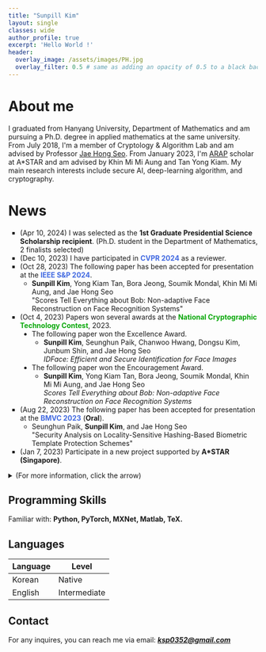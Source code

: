 ```yaml
---
title: "Sunpill Kim"
layout: single
classes: wide
author_profile: true
excerpt: 'Hello World !'
header:
  overlay_image: /assets/images/PH.jpg
  overlay_filter: 0.5 # same as adding an opacity of 0.5 to a black background
---
```



# About me

I graduated from Hanyang University, Department of Mathematics and am pursuing a Ph.D. degree in applied mathematics at the same university. From July 2018, I'm a member of Cryptology & Algorithm Lab and am advised by Professor [Jae Hong Seo](https://sites.google.com/site/jhsbhs/). From January 2023, I'm [ARAP](https://www.a-star.edu.sg/Scholarships/for-graduate-studies/a-star-research-attachment-programme) scholar at A*STAR and am advised by Khin Mi Mi Aung and Tan Yong Kiam. My main research interests include secure AI, deep-learning algorithm, and cryptography.

# News

<ul type="square">
    <li>
        (Apr 10, 2024) I was selected as the <b>1st Graduate Presidential Science Scholarship recipient</b>. (Ph.D. student in the Department of Mathematics, 2 finalists selected)
    </li>
    <li>
        (Dec 10, 2023) I have participated in <b><span style = "color : #4169E1">CVPR 2024</span></b> as a reviewer.
    </li>
    <li>
        (Oct 28, 2023) The following paper has been accepted for presentation at the <b><span style = "color : #4169E1">IEEE S&P 2024</span></b>.
        <br>
        <ul type="bullet">
          <li>
            <b>Sunpill Kim</b>, Yong Kiam Tan, Bora Jeong, Soumik Mondal, Khin Mi Mi Aung, and Jae Hong Seo
            <br>
            "Scores Tell Everything about Bob: Non-adaptive Face Reconstruction on Face Recognition Systems"
          </li>
        </ul>
    </li>
    <li>
        (Oct 4, 2023) Papers won several awards at the <b><span style = "color : #08A709">National Cryptographic Technology Contest</span></b>, 2023.
        <ul type="disc">
          <li>
            The following paper won the Excellence Award.
          <ul type="circle">
            <li>             
              <b>Sunpill Kim</b>, Seunghun Paik, Chanwoo Hwang, Dongsu Kim, Junbum Shin, and Jae Hong Seo 
            <br>
              <i>IDFace: Efficient and Secure Identification for Face Images</i>
            </li> 
          </ul>  
          </li>
          <li>
            The following paper won the Encouragement Award.
            <ul type="circle">
            <li>             
              <b>Sunpill Kim</b>, Yong Kiam Tan, Bora Jeong, Soumik Mondal, Khin Mi Mi Aung, and Jae Hong Seo 
            <br>
              <i>Scores Tell Everything about Bob: Non-adaptive Face Reconstruction on Face Recognition Systems</i>
            </li> 
            </ul>   
          </li>
        </ul>
   </li>
    <li>
        (Aug 22, 2023) The following paper has been accepted for presentation at the <b><span style = "color : #4169E1">BMVC 2023</span></b> (<b>Oral</b>).
        <br>
        <ul type="bullet">
          <li>
            Seunghun Paik, <b>Sunpill Kim</b>, and Jae Hong Seo
            <br>
            "Security Analysis on Locality-Sensitive Hashing-Based Biometric Template Protection Schemes"
          </li>
        </ul>
    </li>
    <li>
      (Jan 7, 2023) Participate in a new project supported by <b>A*STAR (Singapore)</b>.
    </li>
  </ul>
  <details>
    <summary>
      (For more information, click the arrow)
    </summary>
      <ul type="square">
        <li>
          (Dec 6, 2022) Our paper (<A href="https://ieeexplore.ieee.org/document/9965373">Analysis on Secure Triplet Loss</A>) is accepted at IEEE Access.
        </li>
        <li>
            (Sep 27, 2022) The following paper won the special prize at "National Cryptographic Technology Contest, 2022".
            <br>
            <ul type="bullet">
              <li>
                Title: Deep Face Template Protection in the Wild
                <br>
                Participant: Sunpill Kim (Hanyang University), Hoyong Shin (Hankuk University of Foreign Studies), and Jae Hong Seo (Hanyang University)
              </li>
            </ul>
        </li>
        <li>
            (Jul 11, 2022) Participate in a new project supported by CRYPTOLAB.
            <br>
            (Title: "Development of Encrypted Face Template DB Search Technology")
        </li>
        <li>
            (Apr 28, 2022) Presentation of research results related to <A href="https://Sunpill.github.io/assets/kms_spring_sunpill.pdf">Deep Face Template Protection in the wild</A> at <A href="https://www.kms.or.kr/md_meet/main.html?period=78">2022 KMS Spring Meeting</A>
        </li>
        <li>
            (Feb 22, 2022) Participate in a new project supported by Korea Institute of Information Security & Cryptology.
            <br>
            (Title: "Research on Biometric Information Extraction Threats and Protection Methods in Deep Learning-based Face Recognition")
        </li>
        <li>
            (Dec 23, 2021) I will receive a scholarship of about $10000 from the Samil Foundation until February 2023.
        </li>
        <li>
            (Nov 5, 2021) Presentation of research results related to Ironmask at <A href="http://aiassociation.kr/Conference/ConferenceView.asp?AC=0&CODE=CC20210801&B_CATE=BBC1">2021 KAIC Fall Meeting</A>
        </li>
        <li>
            Participate in a new project supported by Samsung Science & Technology Foundation.
            <br>
            (Title: "Secure Multi-party Approximate Computation")    
        </li>
        <li>
            Presentation of research results related to Ironmask at <A href="https://research.samsung.com/sstf">SSTF 2021</A>
            <details>
                <summary>
                    (For more information, click the arrow)
                </summary>
                <iframe src="https://www.youtube.com/embed/RDl81Jd83zc?start=15563" width="560" height="315" frameborder="0"> </iframe>
            </details>
        </li>
        <li>
            Participate in a new project supported by Institute for Information and Communications Technology Promotion (IITP). 
            <br>
            (Title: "Study on Crypto Primitives for SNARK")
        </li>
        <li>
            Participate in a new project supported by National Security Research Institute (NSR). 
            <br>
            (Title: "Research on Incrementally Verifiable Computation Design Technique and Application Method")
        </li>
        <li>
            One paper (<A href="https://openaccess.thecvf.com/content/CVPR2021/html/Kim_IronMask_Modular_Architecture_for_Protecting_Deep_Face_Template_CVPR_2021_paper.html">IronMask: Modular Architecture for Protecting Deep Face Template</A>) accepted at <A href="http://cvpr2021.thecvf.com/">CVPR 2021</A>
        </li>
      </ul>
  </details>
    
    

## Programming Skills

Familiar with: **Python, PyTorch, MXNet, Matlab, TeX.**

## Languages

| Language | Level  |
|----------|--------|
| Korean   | Native |
| English  | Intermediate |

## Contact

For any inquires, you can reach me via email: **_[ksp0352@gmail.com](mailto:ksp0352@gmail.com)_**

<div class='mo'><body><script type="text/javascript" src="//rf.revolvermaps.com/0/0/6.js?i=510d988emtu&amp;m=2&amp;c=baff00&amp;cr1=f03b11&amp;f=ubuntu&amp;l=0&amp;bv=55" async="async"></script></body>
 </div>

<div class='pc'><body><script type="text/javascript" src="//rf.revolvermaps.com/0/0/6.js?i=510d988emtu&amp;m=2&amp;c=baff00&amp;cr1=f03b11&amp;f=ubuntu&amp;l=0&amp;bv=55" async="async"></script></body>
 </div>

<script>

var ratio = window.devicePixelRatio,

     mo = document.querySelector('.mo'),

     pc = document.querySelector('.pc');

     

console.log(ratio);

if(ratio >= 2) {

  pc.style.display = 'none';

} else {

  mo.style.display = 'none';

}

</script>

